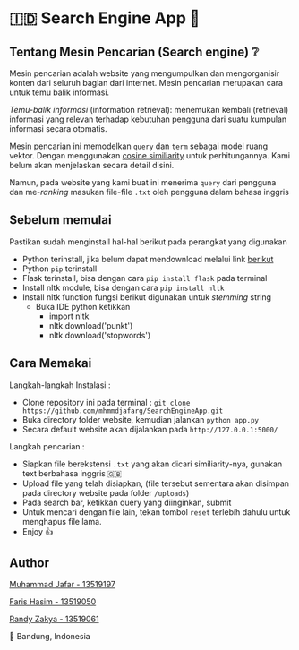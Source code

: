 # 🇮🇩 Search Engine App :speech_balloon:

## Tentang Mesin Pencarian (Search engine) :grey_question:
Mesin pencarian adalah website yang mengumpulkan dan mengorganisir konten dari seluruh bagian dari internet.
Mesin pencarian merupakan cara untuk temu balik informasi.

*Temu-balik informasi* (information retrieval): menemukan kembali (retrieval) informasi yang relevan terhadap kebutuhan pengguna dari suatu kumpulan informasi secara otomatis.

Mesin pencarian ini memodelkan `query` dan `term` sebagai model ruang vektor. Dengan menggunakan [cosine similiarity](https://en.wikipedia.org/wiki/Cosine_similarity) untuk perhitungannya. Kami belum akan menjelaskan secara detail disini.

Namun, pada website yang kami buat ini menerima `query` dari pengguna dan me-*ranking* masukan file-file `.txt` oleh pengguna dalam bahasa inggris

## Sebelum memulai
Pastikan sudah menginstall hal-hal berikut pada perangkat yang digunakan
- Python terinstall, jika belum dapat mendownload melalui link [berikut](https://www.python.org/downloads/)
- Python `pip` terinstall
- Flask terinstall, bisa dengan cara `pip install flask` pada terminal
- Install nltk module, bisa dengan cara `pip install nltk`
- Install nltk function fungsi berikut digunakan untuk *stemming* string
    - Buka IDE python ketikkan
        - import nltk
        - nltk.download('punkt')
        - nltk.download('stopwords')

## Cara Memakai
Langkah-langkah Instalasi :
- Clone repository ini pada terminal : `git clone https://github.com/mhmmdjafarg/SearchEngineApp.git`
- Buka directory folder website, kemudian jalankan `python app.py`
- Secara default website akan dijalankan pada `http://127.0.0.1:5000/`

Langkah pencarian :
- Siapkan file berekstensi `.txt` yang akan dicari similiarity-nya, gunakan text berbahasa inggris :gb:
- Upload file yang telah disiapkan, (file tersebut sementara akan disimpan pada directory website pada folder `/uploads`)
- Pada search bar, ketikkan query yang diinginkan, submit
- Untuk mencari dengan file lain, tekan tombol `reset` terlebih dahulu untuk menghapus file lama.
- Enjoy :thumbsup:

## Author

[Muhammad Jafar - 13519197](https://github.com/mhmmdjafarg)

[Faris Hasim - 13519050](https://github.com/farishasim)

[Randy Zakya - 13519061](https://github.com/rdyzakya)

📌 Bandung, Indonesia



